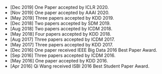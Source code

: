 - [Dec 2019] One Paper accepted by ICLR 2020.
- [Nov 2019] One paper accepted by AAAI 2020.
- [May 2019] Three papers accepted by KDD 2019.
- [Dec 2018] Two papers accepted by SDM 2019.
- [Aug 2018] Two papers accepted by ICDM 2018.
- [May 2018] Four papers accepted by KDD 2018.
- [Aug 2017] Three papers accepted by ICDM 2017. 
- [May 2017] Three papers accepted by KDD 2017.  
- [Dec 2016] One paper received IEEE Big Data 2016 Best Paper Award. 
- [Sep 2016] Three papers accepted by ICDM 2016. 
- [May 2016] One paper accepted by KDD 2016. 
- [Apr 2016] Qi Wang received ISBI 2016 Best Student Paper Award.
